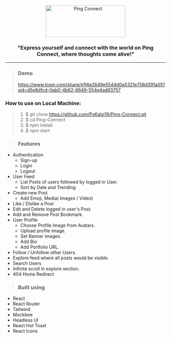 <div align="center">

<img style="text-align:center" src="https://res.cloudinary.com/dkay6uocg/image/upload/v1688300852/logo-no-background_phu1yy.png" alt="Ping Connect" height=100 width=250>

### "Express yourself and connect with the world on Ping Connect, where thoughts come alive!"

</div>


----------------

> ### Demo
>  https://www.loom.com/share/e1f4e2649e5544d0a5321e758d391a05?sid=d5e8dfcd-0ab0-4b62-8649-554e4ad93757


### How to use on Local Machine:

> 1. $  git clone https://github.com/PsKalsi19/Ping-Connect.git
> 2. $  cd Ping-Connect
> 3. $  npm install
> 4. $ npm start

> ### Features
* Authentication
  * Sign-up
  * Login
  * Logout
* User Feed
  * List Posts of users followed by logged in User.
  * Sort by Date and Trending
* Create new Post
  * Add Emoji, Media( Images / Video)
* Like / Dislike a Post
* Edit and Delete logged in user's Post.
* Add and Remove Post Bookmark.
* User Profile
  * Choose Profile Image from Avatars.
  * Upload profile image.
  * Set Banner images.
  * Add Bio
  * Add Portfolio URL.
* Follow / Unfollow other Users.
* Explore feed where all posts would be visible.
* Search Users
* Infinite scroll in explore section.
* 404 Home Redirect

> ### Built using
* React
* React Router
* Tailwind
* Mockbee
* Headless UI
* React Hot Toast
* React Icons
